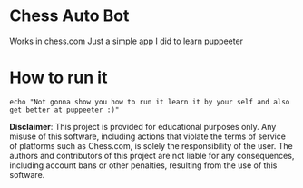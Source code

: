 # Chess Auto Bot
 
Works in chess.com
Just a simple app I did to learn puppeeter

# How to run it

```batch
echo "Not gonna show you how to run it learn it by your self and also get better at puppeeter :)"
```

**Disclaimer**:
This project is provided for educational purposes only. Any misuse of this software, including actions that violate the terms of service of platforms such as Chess.com, is solely the responsibility of the user. The authors and contributors of this project are not liable for any consequences, including account bans or other penalties, resulting from the use of this software.
